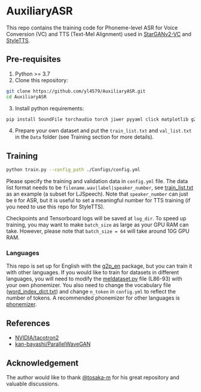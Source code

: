 # AuxiliaryASR

This repo contains the training code for Phoneme-level ASR for Voice Conversion (VC) and TTS (Text-Mel Alignment) used in [StarGANv2-VC](https://github.com/yl4579/StarGANv2-VC) and [StyleTTS](https://github.com/yl4579/StyleTTS).

## Pre-requisites

1. Python >= 3.7
2. Clone this repository:

```bash
git clone https://github.com/yl4579/AuxiliaryASR.git
cd AuxiliaryASR
```

3. Install python requirements:

```bash
pip install SoundFile torchaudio torch jiwer pyyaml click matplotlib g2p_en librosa
```

4. Prepare your own dataset and put the `train_list.txt` and `val_list.txt` in the `Data` folder (see Training section for more details).

## Training

```bash
python train.py --config_path ./Configs/config.yml
```

Please specify the training and validation data in `config.yml` file. The data list format needs to be `filename.wav|label|speaker_number`, see [train_list.txt](https://github.com/yl4579/AuxiliaryASR/blob/main/Data/train_list.txt) as an example (a subset for LJSpeech). Note that `speaker_number` can just be `0` for ASR, but it is useful to set a meaningful number for TTS training (if you need to use this repo for StyleTTS).

Checkpoints and Tensorboard logs will be saved at `log_dir`. To speed up training, you may want to make `batch_size` as large as your GPU RAM can take. However, please note that `batch_size = 64` will take around 10G GPU RAM.

### Languages

This repo is set up for English with the [g2p_en](https://github.com/Kyubyong/g2p) package, but you can train it with other languages. If you would like to train for datasets in different languages, you will need to modify the [meldataset.py](https://github.com/yl4579/AuxiliaryASR/blob/main/meldataset.py#L86-L93) file (L86-93) with your own phonemizer. You also need to change the vocabulary file ([word_index_dict.txt](https://github.com/yl4579/AuxiliaryASR/blob/main/word_index_dict.txt)) and change `n_token` in `config.yml` to reflect the number of tokens. A recommended phonemizer for other languages is [phonemizer](https://github.com/bootphon/phonemizer).

## References

- [NVIDIA/tacotron2](https://github.com/NVIDIA/tacotron2)
- [kan-bayashi/ParallelWaveGAN](https://github.com/kan-bayashi/ParallelWaveGAN)

## Acknowledgement

The author would like to thank [@tosaka-m](https://github.com/tosaka-m) for his great repository and valuable discussions.
